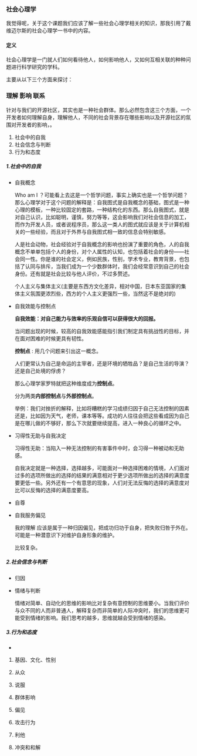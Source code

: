 ### 社会心理学

我觉得呢，关于这个课题我们应该了解一些社会心理学相关的知识，那我引用了戴维迈尔斯的社会心理学一书中的内容。

#### 定义

社会心理学是一门就人们如何看待他人，如何影响他人，又如何互相关联的种种问题进行科学研究的学科。

主要从以下三个方面来探讨：

### 理解 	影响	**联系**

针对与我们的开源社区，其实也是一种社会群体。那么必然包含这三个方面，一个开发者如何理解自身，理解他人，不同的社会背景存在哪些影响以及开源社区的氛围对开发者的影响，。

1. 社会中的自我
2. 社会信念与判断
3. 行为和态度

##### 1.社会中的自我

- 自我概念

  Who am I ？可能看上去这是一个哲学问题，事实上确实也是一个哲学问题？那么心理学对于这个问题的解释是：自我图式是自我概念的基础，图式是一种心理的模板，一种比较固定的套路，一种结构化的东西。那么自我图式，就是对自己认识，比如聪明，谨慎，努力等等，这会影响我们对社会信息的加工，而作为开发人员，或者说程序员，那么这一类人的图式就应该是关于计算机相关的一些经验，而且对于外界与自我图式相一致的信息会特别敏感。

  人是社会动物，社会经验对于自我概念的影响也扮演了重要的角色，人的自我概念不单单包括个人的身份，对个人属性的认知，也包括着社会的身份——社会同一性。你是谁的社会定义，例如民族，性别，学术专业，教育背景，也包括了认同与排斥，当我们成为一个少数群体时，我们会经常意识到自己的社会身份。还有就是社会比较与他人评价，不过多赘述。

  个人主义与集体主义(主要是东西方文化差异，相对中国，日本东亚国家的集体主义氛围更浓烈些，西方的个人主义更强烈一些，当然这不是绝对的)

- 自我效能与控制点

  **自我效能：对自己能力与效率的乐观自信可以获得很大的回报。**

  当问题出现的时候，较高的自我效能感能指引我们制定具有挑战性的目标，并在面对困难的时候更具有韧性。

  **控制点** : 用几个问题来引出这一概念。

  人们更常认为自己是命运的主宰者，还是环境的牺牲品？是自己生活的导演？还是自己处境的俘虏？

  那么心理学家罗特就把这种维度成为**控制点**。

  分为两类**内部控制点**与**外部控制点**。

  举例：我们对挫折的解释，比如将糟糕的学习成绩归因于自己无法控制的因素还是，比如因为天气，老师，课本等等。成功的人往往会把这些看成因为自己是在哪儿做的不够好，那么下次就要继续提高，进入一种良心的循环之中。

- 习得性无助与自我决定

  习得性无助：当陷入一种无法控制的有害事件中时，会习得一种被动和无助感。

  自我决定就是一种选择，选择越多，可能面对一种选择困难的情境，人们面对过多的选项所做出的选择的结果的满意相对于更少选项所做出的选择的满意度要更低一些。另外还有一个有意思的现象，人们对无法反悔的选择的满意度对比可以反悔的选择的满意度要高。

- 自尊

- 自我服务偏见

  我的理解 应该是属于一种归因偏见，把成功归功于自身，把失败归咎于外在。可能是一种潜意识下对维护自身形象的维护。

  比较复杂。

##### 2.社会信念与判断

- 归因

- 情绪与判断

  情绪对简单、自动化的思维的影响比对复杂有意控制的思维要小。当我们评价与众不同的人而非普通人，解释复杂而非简单的人际冲突时，我们的思维更可能受到情绪的影响。我们思考的越多，思维就越会受到情绪的感染。

##### 3.行为和态度

- 





1. 基因、文化、性别
2. 从众
3. 说服
4. 群体影响



1. 偏见
2. 攻击行为
3. 利他
4. 冲突和和解